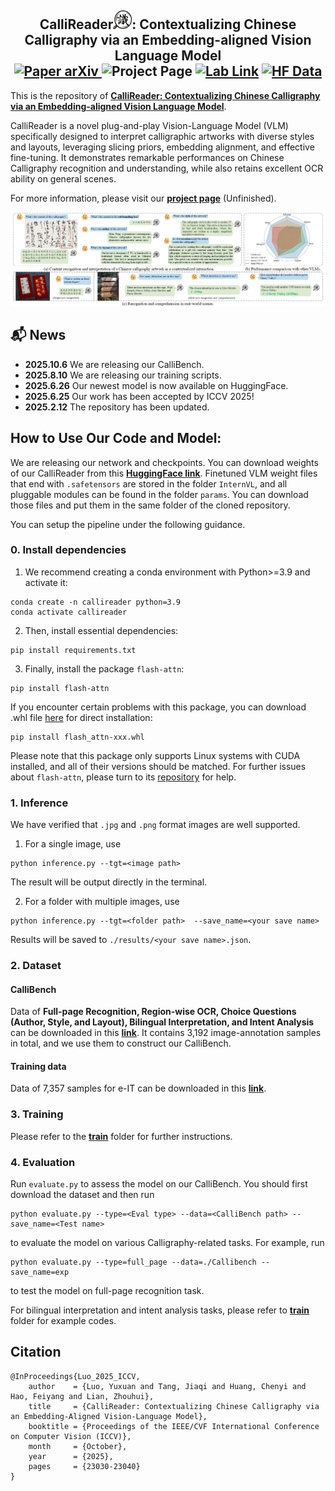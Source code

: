 <h2 align="center">
  <b>CalliReader<img src="imgs\logo.png" alt="Image" width="30" height="30">: Contextualizing Chinese Calligraphy via
an Embedding-aligned Vision Language Model</b>



<div align="center">
     <a href="https://arxiv.org/abs/2503.06472" target="_blank">
        <img src="https://img.shields.io/badge/Paper-ArXiv-red" alt="Paper arXiv">
    </a>
    <img src="https://img.shields.io/badge/Page-CalliReader-blue" alt="Project Page"/></a>
    <a href="your pdf here" target="_blank">
    <img src="https://img.shields.io/badge/Lab-Link-green" alt="Lab Link"></a>
    <a href="https://huggingface.co/datasets/gtang666/CalliBench" target="_blank">
        <img src="https://img.shields.io/badge/Data-Huggingface-yellow" alt="HF Data">
    </a>
</div>
</h2>

This is the repository of [**CalliReader: Contextualizing Chinese Calligraphy via
an Embedding-aligned Vision Language Model**](https://arxiv.org/pdf/2503.06472).

CalliReader is a novel plug-and-play Vision-Language Model (VLM) specifically designed to interpret calligraphic artworks with diverse styles and layouts, leveraging slicing priors, embedding alignment, and effective fine-tuning. It demonstrates remarkable performances on Chinese Calligraphy recognition and understanding, while also retains excellent OCR ability on general scenes.

For more information, please visit our [**project page**](https://your_page_here/)    (Unfinished).

![teaser](imgs/teaser.jpg)

## 📬 News
- **2025.10.6** We are releasing our CalliBench.
- **2025.8.10** We are releasing our training scripts.
- **2025.6.26** Our newest model is now available on HuggingFace.
- **2025.6.25** Our work has been accepted by ICCV 2025!
- **2025.2.12** The repository has been updated.

## How to Use Our Code and Model:
We are releasing our network and checkpoints. You can download weights of our CalliReader from this [**HuggingFace  link**](https://huggingface.co/gtang666/CalliReader/tree/main). Finetuned VLM weight files that end with ```.safetensors``` are stored in the folder ```InternVL```, and all pluggable modules can be found in the folder ```params```. You can download those files and put them in the same folder of the cloned repository.

You can setup the pipeline under the following guidance.

### 0. Install dependencies
1. We recommend creating a conda environment with Python>=3.9 and activate it:
```
conda create -n callireader python=3.9
conda activate callireader
```
2. Then, install essential dependencies:
```
pip install requirements.txt
```
3. Finally, install the package ```flash-attn```:
```
pip install flash-attn
```
If you encounter certain problems with this package, you can download .whl file [here](https://github.com/Dao-AILab/flash-attention/releases) for direct installation:
```
pip install flash_attn-xxx.whl
```
Please note that this package only supports Linux systems with CUDA installed, and all of their versions should be matched. For further issues about ```flash-attn```, please turn to its [repository](https://github.com/Dao-AILab/flash-attention) for help. 

### 1. Inference
We have verified that ```.jpg``` and ```.png``` format images are well supported.

1. For a single image, use
```
python inference.py --tgt=<image path> 
```
The result will be output directly in the terminal.

2. For a folder with multiple images, use
```
python inference.py --tgt=<folder path>  --save_name=<your save name>
```
Results will be saved to ```./results/<your save name>.json```.

### 2. Dataset
#### CalliBench
Data of **Full-page Recognition, Region-wise OCR, Choice Questions (Author, Style, and Layout), Bilingual Interpretation, and Intent Analysis** can be downloaded in this [**link**](https://huggingface.co/datasets/gtang666/CalliBench). It contains 3,192 image-annotation samples in total, and we use them to construct our CalliBench.
#### Training data
Data of 7,357 samples for e-IT can be downloaded in this [**link**](https://huggingface.co/datasets/gtang666/CalliTrain).


### 3. Training
Please refer to the **[train](https://github.com/LoYuXr/CalliReader/tree/main/train)** folder for further instructions. 


### 4. Evaluation
Run ``evaluate.py`` to assess the model on our CalliBench. You should first download the dataset and then run

```
python evaluate.py --type=<Eval type> --data=<CalliBench path> --save_name=<Test name>
```
to evaluate the model on various Calligraphy-related tasks. For example, run
```
python evaluate.py --type=full_page --data=./Callibench --save_name=exp
```
to test the model on full-page recognition task.

For bilingual interpretation and intent analysis tasks, please refer to **[train](https://github.com/LoYuXr/CalliReader/tree/main/train)** folder for example codes.

## Citation
```
@InProceedings{Luo_2025_ICCV,
    author    = {Luo, Yuxuan and Tang, Jiaqi and Huang, Chenyi and Hao, Feiyang and Lian, Zhouhui},
    title     = {CalliReader: Contextualizing Chinese Calligraphy via an Embedding-Aligned Vision-Language Model},
    booktitle = {Proceedings of the IEEE/CVF International Conference on Computer Vision (ICCV)},
    month     = {October},
    year      = {2025},
    pages     = {23030-23040}
}
```
